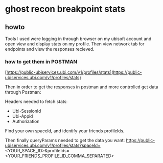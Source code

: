 # ghost recon breakpoint stats

## howto
Tools I used were logging in through browser on my ubisoft account and open view and display stats on my profile. Then view network tab for endpoints and view the responses recieved.

### how to get them in POSTMAN

[https://public-ubiservices.ubi.com/v1/profiles/stats](https://public-ubiservices.ubi.com/v1/profiles/stats)

Then in order to get the responses in postman and more controlled get data through Postman:

Headers needed to fetch stats:
- Ubi-SessionId
- Ubi-Appid
- Authorization

Find your own spaceId, and identify your friends profileIds. 

Then finally queryParams needed to get the data you want: 
https://public-ubiservices.ubi.com/v1/profiles/stats?spaceId=<YOUR_SPACE_ID>&profileIds=<YOUR_FRIENDS_PROFILE_ID_COMMA_SEPARATED>